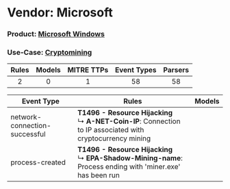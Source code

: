Vendor: Microsoft
=================
### Product: [Microsoft Windows](../ds_microsoft_microsoft_windows.md)
### Use-Case: [Cryptomining](../../../../UseCases/uc_cryptomining.md)

| Rules | Models | MITRE TTPs | Event Types | Parsers |
|:-----:|:------:|:----------:|:-----------:|:-------:|
|   2   |   0    |     1      |     58      |   58    |

| Event Type                    | Rules                                                                                                                | Models |
| ----------------------------- | -------------------------------------------------------------------------------------------------------------------- | ------ |
| network-connection-successful | <b>T1496 - Resource Hijacking</b><br> ↳ <b>A-NET-Coin-IP</b>: Connection to IP associated with cryptocurrency mining |        |
| process-created               | <b>T1496 - Resource Hijacking</b><br> ↳ <b>EPA-Shadow-Mining-name</b>: Process ending with 'miner.exe' has been run  |        |